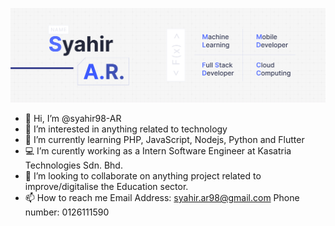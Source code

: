 ![Header](https://github.com/syahir-ar98/syahir-ar98/blob/d351ff17ea97492cf1d27540c9aac37236e637a0/images/github-banner.png "Header")

- 👋 Hi, I’m @syahir98-AR
- 👀 I’m interested in anything related to technology
- 🌱 I’m currently learning PHP, JavaScript, Nodejs, Python and Flutter
- 💻 I’m curently working as a Intern Software Engineer at Kasatria Technologies Sdn. Bhd.
- 💞️ I’m looking to collaborate on anything project related to improve/digitalise the Education sector.
- 📫 How to reach me
  Email Address: syahir.ar98@gmail.com
  Phone number: 0126111590

<!---
syahir98-AR/syahir98-AR is a ✨ special ✨ repository because its `README.md` (this file) appears on your GitHub profile.
You can click the Preview link to take a look at your changes.
--->
